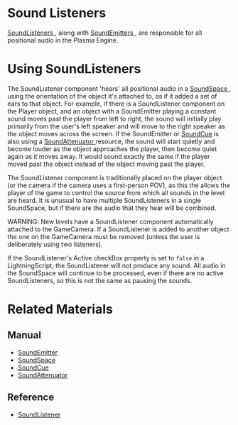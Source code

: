 # Sound Listeners
[ SoundListeners ](https://plasmaengine.github.io/PlasmaDocs/Plasma1/C++/code_reference/class_reference/soundlistener.md), along with [SoundEmitters ](https://plasmaengine.github.io/PlasmaDocs/Plasma1/Editor/audio/soundemitter.md), are responsible for all positional audio in the Plasma Engine.

# Using SoundListeners

The SoundListener component 'hears' all positional audio in a [SoundSpace ](https://github.PlasmaEngine/PlasmaDocsocs/blob/master/plasma_editor_documentation/plasmamanual/audio/soundspace.md), using the orientation of the object it's attached to, as if it added a set of ears to that object. For example, if there is a SoundListener component on the Player object, and an object with a SoundEmitter playing a constant sound moves past the player from left to right, the sound will initially play primarily from the user's left speaker and will move to the right speaker as the object moves across the screen. If the SoundEmitter or [SoundCue](https://gitPlasmaEngine/PlasmaDocseroDocs/blob/master/plasma_editor_documentation/plasmamanual/audio/soundcue.md) is also using a [SoundAttenuator ](https://gitPlasmaEngine/PlasmaDocseroDocs/blob/master/plasma_editor_documentation/plasmamanual/audio/soundattenuator.md) resource, the sound will start quietly and become louder as the object approaches the player, then become quiet again as it moves away. It would sound exactly the same if the player moved past the object instead of the object moving past the player.

The SoundListener component is traditionally placed on the player object (or the camera if the camera uses a first-person POV), as this the allows the player of the game to control the source from which all sounds in the level are heard. It is unusual to have multiple SoundListeners in a single SoundSpace, but if there are the audio that they hear will be combined.

WARNING: New levels have a SoundListener component automatically attached to the GameCamera. If a SoundListener is added to another object the one on the GameCamera must be removed (unless the user is deliberately using two listeners).

If the SoundListener's Active checkBox property is set to `false` in a LightningScript, the SoundListener will not produce any sound. All audio in the SoundSpace will continue to be processed, even if there are no active SoundListeners, so this is not the same as pausing the sounds. 

# Related Materials

## Manual
- [SoundEmitter ](https://plasmaengine.github.io/PlasmaDocs/Plasma1/Editor/audio/soundemitter.md)
- [SoundSpace ](https://plasmaengine.github.io/PlasmaDocs/Plasma1/Editor/audio/soundspace.md)
- [SoundCue ](https://plasmaengine.github.io/PlasmaDocs/Plasma1/Editor/audio/soundcue.md)
- [SoundAttenuator ](https://plasmaengine.github.io/PlasmaDocs/Plasma1/Editor/audio/soundattenuator.md)

## Reference
- [ SoundListener ](https://plasmaengine.github.io/PlasmaDocs/Plasma1/C++/code_reference/class_reference/soundlistener.md) 

 